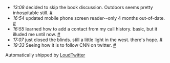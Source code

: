 <html><body><ul class="loudtwitter"><li><em>13:08</em> decided to skip the book discussion. Outdoors seems pretty inhospitable still. <a href="http://twitter.com/merrill517/statuses/1126657157">#</a></li> <li><em>16:54</em> updated mobile phone screen reader--only 4 months out-of-date. <a href="http://twitter.com/merrill517/statuses/1127042396">#</a></li> <li><em>16:55</em> learned how to add a contact from my call history. basic, but it illuded me until now. <a href="http://twitter.com/merrill517/statuses/1127043324">#</a></li> <li><em>17:07</em> just closed the blinds.  still a little light in the west. there's hope. <a href="http://twitter.com/merrill517/statuses/1127063290">#</a></li> <li><em>19:33</em> Seeing how it is to follow CNN on twitter. <a href="http://twitter.com/merrill517/statuses/1127299920">#</a></li></ul>Automatically shipped by <a href="http://www.loudtwitter.com">LoudTwitter</a></body></html>